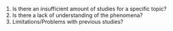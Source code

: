 1. Is there an insufficient amount of studies for a specific topic?
2. Is there a lack of understanding of the phenomena?
3. Limitations/Problems with previous studies?